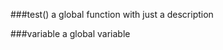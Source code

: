 <a name="test"></a>
###test()
a global function with just a description

###variable
a global variable


